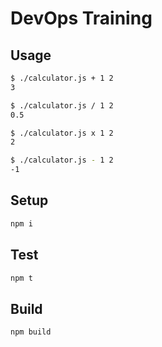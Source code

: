 DevOps Training
===============


Usage
-----

```sh
$ ./calculator.js + 1 2
3

$ ./calculator.js / 1 2
0.5

$ ./calculator.js x 1 2
2

$ ./calculator.js - 1 2
-1
```


Setup
-----

```sh
npm i
```


Test
----

```sh
npm t
```


Build
-----

```sh
npm build
```
